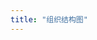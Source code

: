 ```yaml
---
title: "组织结构图"
---
```


<script lang="ts" setup>
    import Timeline from "@vis/timeline";
    import Org from "@vis/org"
</script>

[//]: # (<Timeline/>)
<Org></Org>
